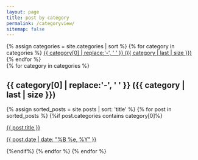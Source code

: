```yaml
---
layout: page
title: post by category
permalink: /categoryview/
sitemap: false
---
```


<div>
    {% assign categories = site.categories | sort %}
    {% for category in categories %}
     <span class="site-tag">
        <a href="#{{ category | first | slugify }}">
                {{ category[0] | replace:'-', ' ' }} ({{ category | last | size }})
        </a>
    </span>
    {% endfor %}
</div>

<div id="index">
    {% for category in categories %}
    <a name="{{ category[0] }}"></a><h2>{{ category[0] | replace:'-', ' ' }} ({{ category | last | size }}) </h2>
    {% assign sorted_posts = site.posts | sort: 'title' %}
    {% for post in sorted_posts %}
    {%if post.categories contains category[0]%}
      <p>
        <a href="{{ https://pulamusic.github.io/ }}{{ https://github.com/pulamusic/jekyll-base }}{{ post.url }}" title="{{ post.title }}">{{ post.title }} <p class="date">{{ post.date |  date: "%B %e, %Y" }}</p></a>
      </p>
    {%endif%}
    {% endfor %}
    {% endfor %}
</div>
